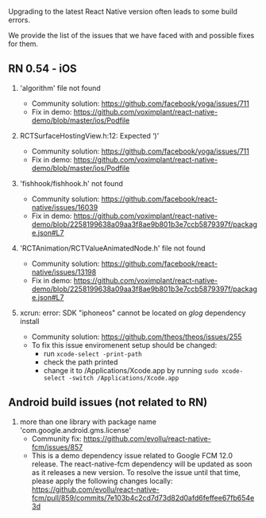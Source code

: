 Upgrading to the latest React Native version often leads to some build errors.

We provide the list of the issues that we have faced with and possible fixes for them.

## RN 0.54 - iOS
1. 'algorithm' file not found
    - Community solution: https://github.com/facebook/yoga/issues/711
    - Fix in demo: https://github.com/voximplant/react-native-demo/blob/master/ios/Podfile

2. RCTSurfaceHostingView.h:12: Expected ‘)’
    - Community solution: https://github.com/facebook/yoga/issues/711
    - Fix in demo: https://github.com/voximplant/react-native-demo/blob/master/ios/Podfile

3. 'fishhook/fishhook.h' not found
    - Community solution: https://github.com/facebook/react-native/issues/16039
    - Fix in demo: https://github.com/voximplant/react-native-demo/blob/2258199638a09aa3f8ae9b801b3e7ccb5879397f/package.json#L7

4. 'RCTAnimation/RCTValueAnimatedNode.h' file not found
    - Community solution: https://github.com/facebook/react-native/issues/13198
    - Fix in demo: https://github.com/voximplant/react-native-demo/blob/2258199638a09aa3f8ae9b801b3e7ccb5879397f/package.json#L7

5. xcrun: error: SDK "iphoneos" cannot be located on *glog* dependency install
    - Community solution: https://github.com/theos/theos/issues/255
    - To fix this issue enviromenent setup should be changed:
        - run ```xcode-select -print-path```
        - check the path printed
        - change it to /Applications/Xcode.app by running ```sudo xcode-select -switch /Applications/Xcode.app ```

## Android build issues (not related to RN)
1. more than one library with package name 'com.google.android.gms.license'
    - Community fix: https://github.com/evollu/react-native-fcm/issues/857
    - This is a demo dependency issue related to Google FCM 12.0 release. The react-native-fcm dependency will be updated as soon as it releases a new version. To resolve the issue until that time, please apply the following changes locally: https://github.com/evollu/react-native-fcm/pull/859/commits/7e103b4c2cd7d73d82d0afd6feffee67fb654e3d
